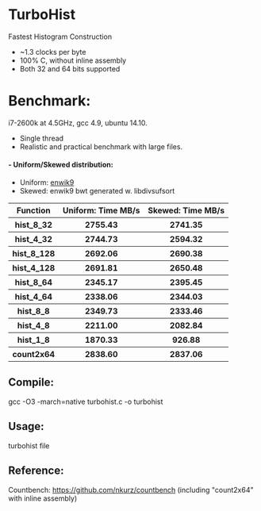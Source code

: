 TurboHist
=========

Fastest Histogram Construction
- ~1.3 clocks per byte
- 100% C, without inline assembly
- Both 32 and 64 bits supported

# Benchmark:
i7-2600k at 4.5GHz, gcc 4.9, ubuntu 14.10.
- Single thread
- Realistic and practical benchmark with large files. 

#### - Uniform/Skewed distribution: 
 - Uniform: [enwik9](http://mattmahoney.net/dc/text.html)
 - Skewed: enwik9 bwt generated w. libdivsufsort
 
<table>
<tr><th>Function</th><th>Uniform: Time MB/s</th><th>Skewed: Time MB/s</th></tr>
<tr><th>hist_8_32</th><th>2755.43</th><th>2741.35</th></tr>
<tr><th>hist_4_32</th><th>2744.73</th><th>2594.32</th></tr>
<tr><th>hist_8_128</th><th>2692.06</th><th>2690.38</th></tr>
<tr><th>hist_4_128</th><th>2691.81</th><th>2650.48</th></tr>
<tr><th>hist_8_64</th><th>2345.17</th><th>2395.45</th></tr>
<tr><th>hist_4_64</th><th>2338.06</th><th>2344.03</th></tr>
<tr><th>hist_8_8</th><th>2349.73</th><th>2333.46</th></tr>
<tr><th>hist_4_8</th><th>2211.00</th><th>2082.84</th></tr>
<tr><th>hist_1_8</th><th>1870.33</th><th>926.88</th></tr>
<tr><th>count2x64</th><th>2838.60</th><th>2837.06</th></tr>
</table>

## Compile:
  gcc -O3 -march=native turbohist.c -o turbohist

## Usage:
  turbohist file

## Reference:
Countbench: https://github.com/nkurz/countbench (including "count2x64" with inline assembly)

